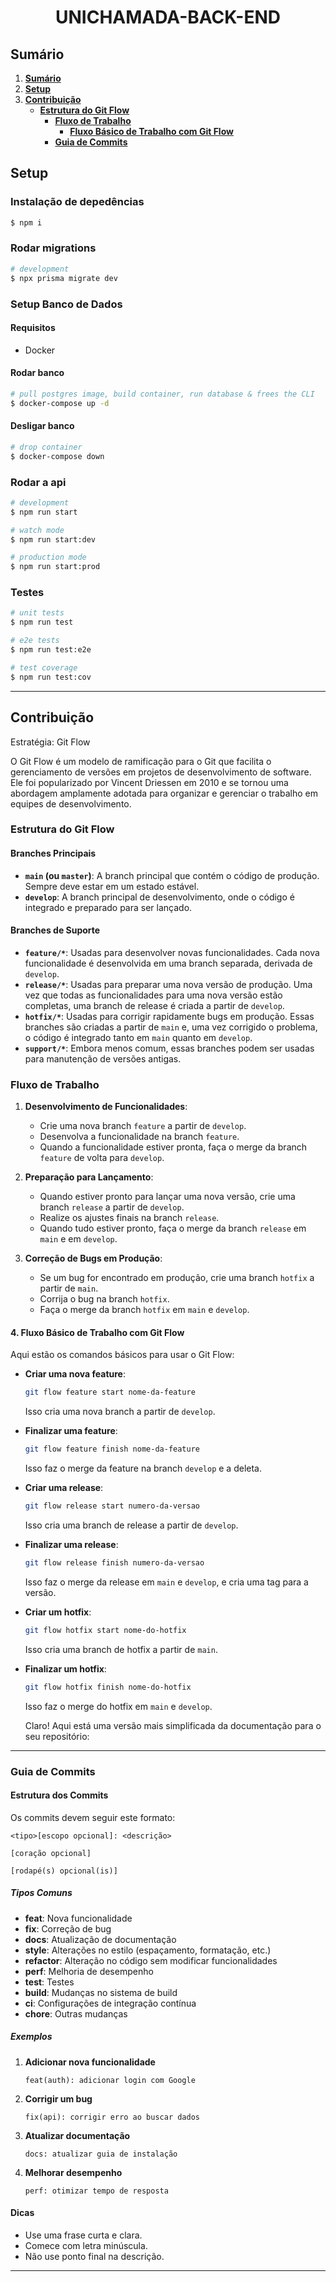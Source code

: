<h1 style="text-align:center;">UNICHAMADA-BACK-END</h1>

## Sumário
1. **[Sumário](#sumário)**
2. **[Setup](#setup)**
3. **[Contribuição](#contribuição)**
    - **[Estrutura do Git Flow](#estrutura-do-git-flow)**
      - **[Fluxo de Trabalho](#fluxo-de-trabalho)**
        - **[Fluxo Básico de Trabalho com Git Flow](#4-fluxo-básico-de-trabalho-com-git-flow)**
      - **[Guia de Commits](#guia-de-commits)**

## Setup
### Instalação de depedências

```bash
$ npm i
```

### Rodar migrations
```bash
# development
$ npx prisma migrate dev
```

### Setup Banco de Dados
#### Requisitos
- Docker

#### Rodar banco
```bash
# pull postgres image, build container, run database & frees the CLI
$ docker-compose up -d
```

#### Desligar banco
```bash
# drop container
$ docker-compose down
```

### Rodar a api

```bash
# development
$ npm run start

# watch mode
$ npm run start:dev

# production mode
$ npm run start:prod
```

### Testes

```bash
# unit tests
$ npm run test

# e2e tests
$ npm run test:e2e

# test coverage
$ npm run test:cov
```
---

## Contribuição
Estratégia: Git Flow

O Git Flow é um modelo de ramificação para o Git que facilita o gerenciamento de versões em projetos de desenvolvimento de software. Ele foi popularizado por Vincent Driessen em 2010 e se tornou uma abordagem amplamente adotada para organizar e gerenciar o trabalho em equipes de desenvolvimento.

### Estrutura do Git Flow

#### Branches Principais

- **`main` (ou `master`)**: A branch principal que contém o código de produção. Sempre deve estar em um estado estável.
- **`develop`**: A branch principal de desenvolvimento, onde o código é integrado e preparado para ser lançado.

#### Branches de Suporte

- **`feature/*`**: Usadas para desenvolver novas funcionalidades. Cada nova funcionalidade é desenvolvida em uma branch separada, derivada de `develop`.
- **`release/*`**: Usadas para preparar uma nova versão de produção. Uma vez que todas as funcionalidades para uma nova versão estão completas, uma branch de release é criada a partir de `develop`.
- **`hotfix/*`**: Usadas para corrigir rapidamente bugs em produção. Essas branches são criadas a partir de `main` e, uma vez corrigido o problema, o código é integrado tanto em `main` quanto em `develop`.
- **`support/*`**: Embora menos comum, essas branches podem ser usadas para manutenção de versões antigas.

### Fluxo de Trabalho

1. **Desenvolvimento de Funcionalidades**:
   - Crie uma nova branch `feature` a partir de `develop`.
   - Desenvolva a funcionalidade na branch `feature`.
   - Quando a funcionalidade estiver pronta, faça o merge da branch `feature` de volta para `develop`.

2. **Preparação para Lançamento**:
   - Quando estiver pronto para lançar uma nova versão, crie uma branch `release` a partir de `develop`.
   - Realize os ajustes finais na branch `release`.
   - Quando tudo estiver pronto, faça o merge da branch `release` em `main` e em `develop`.

3. **Correção de Bugs em Produção**:
   - Se um bug for encontrado em produção, crie uma branch `hotfix` a partir de `main`.
   - Corrija o bug na branch `hotfix`.
   - Faça o merge da branch `hotfix` em `main` e `develop`.


#### 4. Fluxo Básico de Trabalho com Git Flow
Aqui estão os comandos básicos para usar o Git Flow:
- **Criar uma nova feature**:
  ```bash
  git flow feature start nome-da-feature
  ```
  Isso cria uma nova branch a partir de `develop`.
- **Finalizar uma feature**:
  ```bash
  git flow feature finish nome-da-feature
  ```
  Isso faz o merge da feature na branch `develop` e a deleta.
- **Criar uma release**:
  ```bash
  git flow release start numero-da-versao
  ```
  Isso cria uma branch de release a partir de `develop`.
- **Finalizar uma release**:
  ```bash
  git flow release finish numero-da-versao
  ```
  Isso faz o merge da release em `main` e `develop`, e cria uma tag para a versão.
- **Criar um hotfix**:
  ```bash
  git flow hotfix start nome-do-hotfix
  ```
  Isso cria uma branch de hotfix a partir de `main`.
- **Finalizar um hotfix**:
  ```bash
  git flow hotfix finish nome-do-hotfix
  ```
  Isso faz o merge do hotfix em `main` e `develop`.

  Claro! Aqui está uma versão mais simplificada da documentação para o seu repositório:

---

### Guia de Commits

#### Estrutura dos Commits

Os commits devem seguir este formato:

```
<tipo>[escopo opcional]: <descrição>

[coração opcional]

[rodapé(s) opcional(is)]
```

##### Tipos Comuns

- **feat**: Nova funcionalidade
- **fix**: Correção de bug
- **docs**: Atualização de documentação
- **style**: Alterações no estilo (espaçamento, formatação, etc.)
- **refactor**: Alteração no código sem modificar funcionalidades
- **perf**: Melhoria de desempenho
- **test**: Testes
- **build**: Mudanças no sistema de build
- **ci**: Configurações de integração contínua
- **chore**: Outras mudanças

##### Exemplos

1. **Adicionar nova funcionalidade**

   ```
   feat(auth): adicionar login com Google
   ```

2. **Corrigir um bug**

   ```
   fix(api): corrigir erro ao buscar dados
   ```

3. **Atualizar documentação**

   ```
   docs: atualizar guia de instalação
   ```

4. **Melhorar desempenho**

   ```
   perf: otimizar tempo de resposta
   ```

#### Dicas

- Use uma frase curta e clara.
- Comece com letra minúscula.
- Não use ponto final na descrição.

---


<!-- 

<p align="center">
  <a href="http://nestjs.com/" target="blank"><img src="https://nestjs.com/img/logo-small.svg" width="200" alt="Nest Logo" /></a>
</p>

[circleci-image]: https://img.shields.io/circleci/build/github/nestjs/nest/master?token=abc123def456
[circleci-url]: https://circleci.com/gh/nestjs/nest

  <p align="center">A progressive <a href="http://nodejs.org" target="_blank">Node.js</a> framework for building efficient and scalable server-side applications.</p>
    <p align="center">
<a href="https://www.npmjs.com/~nestjscore" target="_blank"><img src="https://img.shields.io/npm/v/@nestjs/core.svg" alt="NPM Version" /></a>
<a href="https://www.npmjs.com/~nestjscore" target="_blank"><img src="https://img.shields.io/npm/l/@nestjs/core.svg" alt="Package License" /></a>
<a href="https://www.npmjs.com/~nestjscore" target="_blank"><img src="https://img.shields.io/npm/dm/@nestjs/common.svg" alt="NPM Downloads" /></a>
<a href="https://circleci.com/gh/nestjs/nest" target="_blank"><img src="https://img.shields.io/circleci/build/github/nestjs/nest/master" alt="CircleCI" /></a>
<a href="https://coveralls.io/github/nestjs/nest?branch=master" target="_blank"><img src="https://coveralls.io/repos/github/nestjs/nest/badge.svg?branch=master#9" alt="Coverage" /></a>
<a href="https://discord.gg/G7Qnnhy" target="_blank"><img src="https://img.shields.io/badge/discord-online-brightgreen.svg" alt="Discord"/></a>
<a href="https://opencollective.com/nest#backer" target="_blank"><img src="https://opencollective.com/nest/backers/badge.svg" alt="Backers on Open Collective" /></a>
<a href="https://opencollective.com/nest#sponsor" target="_blank"><img src="https://opencollective.com/nest/sponsors/badge.svg" alt="Sponsors on Open Collective" /></a>
  <a href="https://paypal.me/kamilmysliwiec" target="_blank"><img src="https://img.shields.io/badge/Donate-PayPal-ff3f59.svg"/></a>
    <a href="https://opencollective.com/nest#sponsor"  target="_blank"><img src="https://img.shields.io/badge/Support%20us-Open%20Collective-41B883.svg" alt="Support us"></a>
  <a href="https://twitter.com/nestframework" target="_blank"><img src="https://img.shields.io/twitter/follow/nestframework.svg?style=social&label=Follow"></a>
</p> -->
  <!--[![Backers on Open Collective](https://opencollective.com/nest/backers/badge.svg)](https://opencollective.com/nest#backer)
  [![Sponsors on Open Collective](https://opencollective.com/nest/sponsors/badge.svg)](https://opencollective.com/nest#sponsor)-->

<!-- ## Description

[Nest](https://github.com/nestjs/nest) framework TypeScript starter repository. -->

<!-- ## Support

Nest is an MIT-licensed open source project. It can grow thanks to the sponsors and support by the amazing backers. If you'd like to join them, please [read more here](https://docs.nestjs.com/support).

## Stay in touch

- Author - [Kamil Myśliwiec](https://kamilmysliwiec.com)
- Website - [https://nestjs.com](https://nestjs.com/)
- Twitter - [@nestframework](https://twitter.com/nestframework) -->

<!-- ## License

Nest is [MIT licensed](LICENSE). -->
